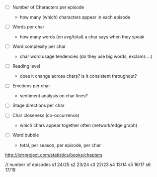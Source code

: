 - [ ] Number of Characters per episode
	- how many (which) characters appear in each episode

- [ ] Words per char
	- how many words (on avg/total) a char says when they speak

- [ ] Word complexity per char
	- char word usage tendencies (do they use big words, exclams ...)

- [ ] Reading level
	- does it change across chars? is it consistent throughout?

- [ ] Emotions per char
	- sentiment analysis on char lines?

- [ ] Stage directions per char

- [ ] Char closeness (co-occurrence)
	- which chars appear together often (network/edge graph)

- [ ] Word bubble
	- total, per season, per episode, per char


http://lotrproject.com/statistics/books/chapters







// number of episodes
s1 24/25
s2 23/24
s3 22/23
s4 13/14
s5 16/17
s6 17/18
